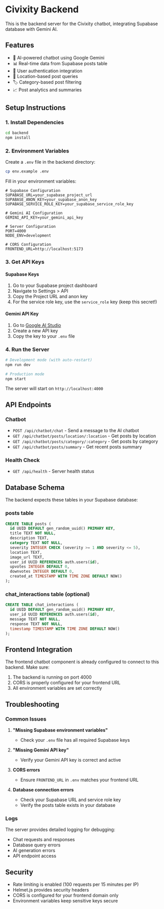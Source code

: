 # Civixity Backend

This is the backend server for the Civixity chatbot, integrating Supabase database with Gemini AI.

## Features

- 🤖 AI-powered chatbot using Google Gemini
- 📊 Real-time data from Supabase posts table
- 🔐 User authentication integration
- 📍 Location-based post queries
- 🏷️ Category-based post filtering
- 📈 Post analytics and summaries

## Setup Instructions

### 1. Install Dependencies

```bash
cd backend
npm install
```

### 2. Environment Variables

Create a `.env` file in the backend directory:

```bash
cp env.example .env
```

Fill in your environment variables:

```env
# Supabase Configuration
SUPABASE_URL=your_supabase_project_url
SUPABASE_ANON_KEY=your_supabase_anon_key
SUPABASE_SERVICE_ROLE_KEY=your_supabase_service_role_key

# Gemini AI Configuration
GEMINI_API_KEY=your_gemini_api_key

# Server Configuration
PORT=4000
NODE_ENV=development

# CORS Configuration
FRONTEND_URL=http://localhost:5173
```

### 3. Get API Keys

#### Supabase Keys
1. Go to your Supabase project dashboard
2. Navigate to Settings > API
3. Copy the Project URL and anon key
4. For the service role key, use the `service_role` key (keep this secret!)

#### Gemini API Key
1. Go to [Google AI Studio](https://makersuite.google.com/app/apikey)
2. Create a new API key
3. Copy the key to your `.env` file

### 4. Run the Server

```bash
# Development mode (with auto-restart)
npm run dev

# Production mode
npm start
```

The server will start on `http://localhost:4000`

## API Endpoints

### Chatbot
- `POST /api/chatbot/chat` - Send a message to the AI chatbot
- `GET /api/chatbot/posts/location/:location` - Get posts by location
- `GET /api/chatbot/posts/category/:category` - Get posts by category
- `GET /api/chatbot/posts/summary` - Get recent posts summary

### Health Check
- `GET /api/health` - Server health status

## Database Schema

The backend expects these tables in your Supabase database:

### posts table
```sql
CREATE TABLE posts (
  id UUID DEFAULT gen_random_uuid() PRIMARY KEY,
  title TEXT NOT NULL,
  description TEXT,
  category TEXT NOT NULL,
  severity INTEGER CHECK (severity >= 1 AND severity <= 5),
  location TEXT,
  image_url TEXT,
  user_id UUID REFERENCES auth.users(id),
  upvotes INTEGER DEFAULT 0,
  downvotes INTEGER DEFAULT 0,
  created_at TIMESTAMP WITH TIME ZONE DEFAULT NOW()
);
```

### chat_interactions table (optional)
```sql
CREATE TABLE chat_interactions (
  id UUID DEFAULT gen_random_uuid() PRIMARY KEY,
  user_id UUID REFERENCES auth.users(id),
  message TEXT NOT NULL,
  response TEXT NOT NULL,
  timestamp TIMESTAMP WITH TIME ZONE DEFAULT NOW()
);
```

## Frontend Integration

The frontend chatbot component is already configured to connect to this backend. Make sure:

1. The backend is running on port 4000
2. CORS is properly configured for your frontend URL
3. All environment variables are set correctly

## Troubleshooting

### Common Issues

1. **"Missing Supabase environment variables"**
   - Check your `.env` file has all required Supabase keys

2. **"Missing Gemini API key"**
   - Verify your Gemini API key is correct and active

3. **CORS errors**
   - Ensure `FRONTEND_URL` in `.env` matches your frontend URL

4. **Database connection errors**
   - Check your Supabase URL and service role key
   - Verify the posts table exists in your database

### Logs

The server provides detailed logging for debugging:
- Chat requests and responses
- Database query errors
- AI generation errors
- API endpoint access

## Security

- Rate limiting is enabled (100 requests per 15 minutes per IP)
- Helmet.js provides security headers
- CORS is configured for your frontend domain only
- Environment variables keep sensitive keys secure 